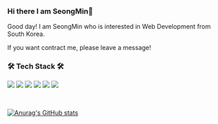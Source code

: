 ### Hi there I am SeongMin👋

Good day! I am SeongMin who is interested in Web Development from South Korea.

If you want contract me, please leave a message!

### 🛠 Tech Stack 🛠
<img src="https://img.shields.io/badge/JavaScript-F7DF1E?style=flat-square&logo=JavaScript&logoColor=white"/> <img src="https://img.shields.io/badge/TypeScript-3178C6?style=flat-square&logo=JavaScript&logoColor=white"/> <img src="https://img.shields.io/badge/HTML5-E34F26?style=flat-square&logo=HTML5&logoColor=white"/></a> <img src="https://img.shields.io/badge/Node.js-339933?style=flat-square&logo=Node.js&logoColor=white"/></a> <img src="https://img.shields.io/badge/express-000000?style=flat-square&logo=express&logoColor=white"/>  <img src="https://img.shields.io/badge/Gatsby-663399?style=flat-square&logo=Gatsby&logoColor=white"/>

<br>

[![Anurag's GitHub stats](https://github-readme-stats.vercel.app/api?username=ElleryVernon)](https://github.com/anuraghazra/github-readme-stats)
